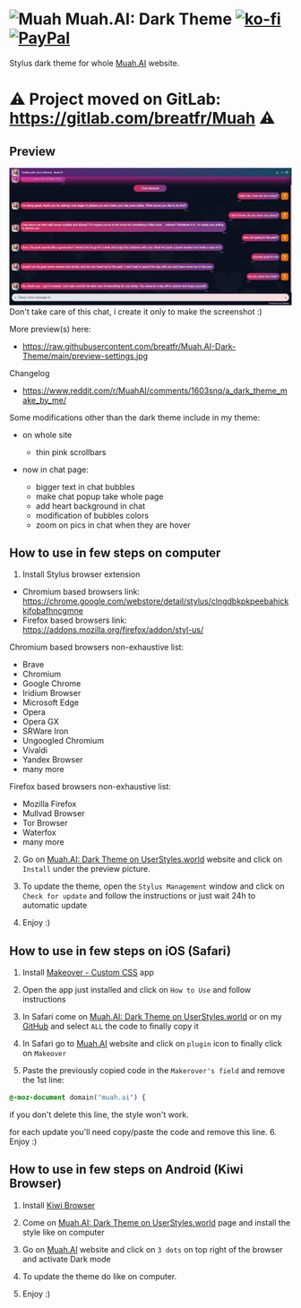 # <img src="https://play-lh.googleusercontent.com/wVPZGiUQ9NYEqUJznG_j9QlQOJOAtPLZS6_gLo7tGHua52LLuF9uhhFBpRW_PoCxIg=s30-rw" alt="Muah"> Muah.AI: Dark Theme [![ko-fi](https://ko-fi.com/img/githubbutton_sm.svg)](https://ko-fi.com/breatfr) <a href="https://www.paypal.me/breat"><img src="https://github.com/andreostrovsky/donate-with-paypal/raw/master/blue.svg" alt="PayPal" height="30"></a>
Stylus dark theme for whole [Muah.AI](https://muah.ai) website.
# :warning: Project moved on GitLab: https://gitlab.com/breatfr/Muah :warning:
## Preview
![Preview](https://raw.githubusercontent.com/breatfr/Muah.AI-Dark-Theme/main/preview-chat.jpg)
Don't take care of this chat, i create it only to make the screenshot :)

More preview(s) here:
- https://raw.githubusercontent.com/breatfr/Muah.AI-Dark-Theme/main/preview-settings.jpg

Changelog
- https://www.reddit.com/r/MuahAI/comments/1603snq/a_dark_theme_make_by_me/

Some modifications other than the dark theme include in my theme:

- on whole site
    - thin pink scrollbars

- now in chat page:
    - bigger text in chat bubbles
    - make chat popup take whole page
    - add heart background in chat
    - modification of bubbles colors
    - zoom on pics in chat when they are hover

## How to use in few steps on computer
1. Install Stylus browser extension
- Chromium based browsers link: https://chrome.google.com/webstore/detail/stylus/clngdbkpkpeebahjckkjfobafhncgmne
- Firefox based browsers link: https://addons.mozilla.org/firefox/addon/styl-us/

Chromium based browsers non-exhaustive list:
- Brave
- Chromium
- Google Chrome
- Iridium Browser
- Microsoft Edge
- Opera
- Opera GX
- SRWare Iron
- Ungoogled Chromium
- Vivaldi
- Yandex Browser
- many more

Firefox based browsers non-exhaustive list:
- Mozilla Firefox
- Mullvad Browser
- Tor Browser
- Waterfox
- many more

2. Go on [Muah.AI: Dark Theme on UserStyles.world](https://userstyles.world/style/11713/muah-ai-dark-theme) website and click on `Install` under the preview picture.

3. To update the theme, open the `Stylus Management` window and click on `Check for update` and follow the instructions or just wait 24h to automatic update

4. Enjoy :)

## How to use in few steps on iOS (Safari)
1. Install [Makeover - Custom CSS](https://apps.apple.com/us/app/makeover-custom-css/id1602361167) app

2. Open the app just installed and click on `How to Use` and follow instructions

3. In Safari come on [Muah.AI: Dark Theme on UserStyles.world](https://userstyles.world/style/11713/muah-ai-dark-theme) or on my [GitHub](https://github.com/breatfr/Muah.AI-Dark-Theme/blob/main/muah.ai-dark-theme.css) and select `ALL` the code to finally copy it

4. In Safari go to [Muah.AI](https://muah.ai) website and click on `plugin` icon to finally click on `Makeover`

5. Paste the previously copied code in the `Makerover's field` and remove the 1st line:
```css
@-moz-document domain("muah.ai") {
```
if you don't delete this line, the style won't work.

for each update you'll need copy/paste the code and remove this line.
6. Enjoy :)

## How to use in few steps on Android (Kiwi Browser)
1. Install [Kiwi Browser](https://play.google.com/store/apps/details?id=com.kiwibrowser.browser)

2. Come on [Muah.AI: Dark Theme on UserStyles.world](https://userstyles.world/style/11713/muah-ai-dark-theme) page and install the style like on computer

3. Go on [Muah.AI](https://muah.ai) website and click on `3 dots` on top right of the browser and activate Dark mode

4. To update the theme do like on computer.

5. Enjoy :)
